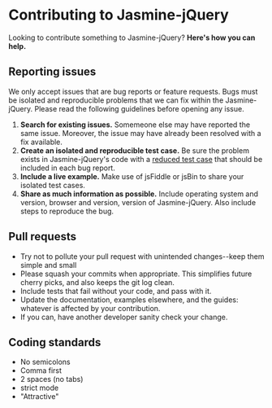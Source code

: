 # Contributing to Jasmine-jQuery

Looking to contribute something to Jasmine-jQuery? **Here's how you can help.**

## Reporting issues

We only accept issues that are bug reports or feature requests. Bugs must be isolated and reproducible problems that we can fix within the Jasmine-jQuery. Please read the following guidelines before opening any issue.

1. **Search for existing issues.** Somemeone else may have reported the same issue. Moreover, the issue may have already been resolved with a fix available.
2. **Create an isolated and reproducible test case.** Be sure the problem exists in Jasmine-jQuery's code with a [reduced test case](http://css-tricks.com/reduced-test-cases/) that should be included in each bug report.
3. **Include a live example.** Make use of jsFiddle or jsBin to share your isolated test cases.
4. **Share as much information as possible.** Include operating system and version, browser and version, version of Jasmine-jQuery. Also include steps to reproduce the bug.

## Pull requests

- Try not to pollute your pull request with unintended changes--keep them simple and small
- Please squash your commits when appropriate. This simplifies future cherry picks, and also keeps the git log clean.
- Include tests that fail without your code, and pass with it.
- Update the documentation, examples elsewhere, and the guides: whatever is affected by your contribution.
- If you can, have another developer sanity check your change.

## Coding standards

- No semicolons
- Comma first
- 2 spaces (no tabs)
- strict mode
- "Attractive"

